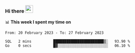 ### Hi there <a href="https://www.gautamkrishnar.com/"><img src="https://media.giphy.com/media/hvRJCLFzcasrR4ia7z/giphy.gif" width="25px"></a>

📊 **This week I spent my time on**

<!--START_SECTION:waka-->

```text
From: 20 February 2023 - To: 27 February 2023

SQL   2 mins          ███████████████████████▒░   93.90 %
Go    0 secs          █▓░░░░░░░░░░░░░░░░░░░░░░░   06.10 %
```

<!--END_SECTION:waka-->
